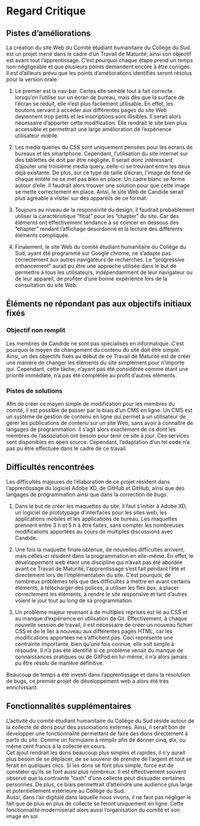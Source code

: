 # Regard Critique 

## Pistes d’améliorations
       
La création du site Web du Comité étudiant humanitaire du Collège du Sud est un projet mené dans le cadre d’un Travail de Maturité, ainsi son objectif est avant tout l’apprentissage. C’est pourquoi chaque étape prend un temps non-négligeable et que plusieurs points demandent encore à être corrigés. Il est d’ailleurs prévu que les points d’améliorations identifiés seront résolus pour la version orale.        
      
1.	Le premier est la nav-bar. Certes elle semble tout à fait correcte lorsqu’on l’utilise sur un écran de bureau, mais dès que la surface de l’écran se réduit, elle n’est plus facilement utilisable. En effet, les boutons servant à accéder aux différentes pages du site Web deviennent trop petits et les inscriptions sont illisibles. Il serait alors nécessaire d’apporter cette modification. Elle rendrait le site bien plus accessible et permettrait une large amélioration de l’expérience utilisateur mobile.          

2.	Les media queries du CSS sont uniquement pensées pour les écrans de bureaux et les smartphone. Cependant, l’utilisation du site internet sur des tablettes de doit par être négligée. Il serait donc intéressant d’ajouter une troisième media query, celle-ci se trouvant entre les deux déjà existante. De plus, sur ce type de taille d’écran, l’image de fond de chaque entête ne se met pas bien en place. Un cadre blanc se forme autour d’elle. Il faudrait alors trouver une solution pour que cette image se mette correctement en place.  Ainsi, le site Web de Candide serait plus agréable à visiter sur des appareils de ce format.         

3.	Toujours au niveau de la responsivité du design, il faudrait probablement utiliser la caractéristique ”float” pour les ”chapter” du site. Car des éléments ont effectivement tendance à se coincer en dessous des ”chapter” rendant l’affichage désordonné et la lecture des différents éléments compliquée. 

4.	Finalement, le site Web du comité étudiant humanitaire du Collège du Sud, ayant été programmé sur Google chrome, ne s’adapte pas correctement aux autres navigateurs de recherches. Le ”progressive enhancement” aurait pu être une approche utilisée dans le but de permettre à tous les utilisateurs, indépendamment de leur navigateur ou de leur appareil, de profiter d’une bonne expérience lors de la consultation du site Web. 

## Éléments ne répondant pas aux objectifs initiaux fixés  

### Objectif non remplit 

Les membres de Candide ne sont pas spécialisés en informatique. C’est pourquoi le moyen de changement du contenu du site doit être simple. Ainsi, un des objectifs fixés au début de ce Travail de Maturité est de créer une manière de changer les éléments du site simplement pour n’importe qui. Cependant, cette tâche, n’ayant pas été considérée comme étant une priorité immédiate, n’a pas été complétée au profit d’autres éléments.

### Pistes de solutions 

Afin de créer ce moyen simple de modification pour les membres du comité, il est possible de passer par le biais d’un CMS en ligne. Un CMS est un système de gestion de contenu en ligne qui permet à un utilisateur de gérer les publications de contenu sur un site Web, sans avoir à connaître de langages de programmation. Il s’agit alors exactement de ce dont les membres de l’association ont besoin pour tenir ce site à jour. Ces services sont disponibles en open source. Cependant, l’adaptation d’un tel code n’a pas pu être effectuée dans le cadre de ce travail.

## Difficultés rencontrées

Les difficultés majeures de l’élaboration de ce projet résident dans l’apprentissage du logiciel Adobe XD, de GitHub et GitHub, ainsi que des langages de programmation ainsi que dans la correction de bugs. 

1.	Dans le but de créer les maquettes du site, il faut s’initier à Adobe XD, un logiciel de prototypage d'interfaces pour les sites web, les applications mobiles et les applications de bureau. Les maquettes prennent entre 3 h et 5 h à être faites, sans compter les nombreuses modifications apportées au cours de multiples discussions avec Candide. 

2.	Une fois la maquette finale obtenue, de nouvelles difficultés arrivent, mais celles-ci résident dans la programmation en elle-même. En effet, le développement web étant une discipline qui n’avait pas été abordée avant ce Travail de Maturité, l’apprentissage s’est fait pendant l’été et directement lors de l’implémentation du site. C’est pourquoi, de nombreux problèmes tels que des difficultés à mettre en avant certains éléments, à télécharger des polices, à utiliser les flex box, à placer correctement les éléments, à rendre le site responsive et tant d’autres voient le jour tout au long de sa programmation.

3.	Un problème majeur revenant à de multiples reprises est lié au CSS et au manque d’expérience en utilisation de Git. Effectivement, à chaque nouvelle session de travail, il est nécessaire de créer un nouveau fichier CSS et de le lier à nouveau aux différentes pages HTML, car les modifications apportées ne s’affichent pas. Ceci représente une contrainte importante, bien qu’une fois connue, elle soit simple à résoudre. 
Il n’a pas été identifié si ce problème venait du manque de connaissances pratiques ou de GitPod en lui-même, il n’a alors jamais pu être résolu de manière définitive.

Beaucoup de temps a été investi dans l’apprentissage et dans la résolution de bugs, ce premier projet de développement web a alors été très enrichissant.

## Fonctionnalités supplémentaires

L’activité du comité étudiant humanitaire du Collège du Sud réside autour de la collecte de dons pour des associations externes. Ainsi, il serait bon de développer une fonctionnalité permettant de faire des dons directement à partir du site. Comme un formulaire à remplir afin de donner cinq, dix, ou même cent francs à la collecte en cours.       
Cet ajout rendrait les dons beaucoup plus simples et rapides, il n’y aurait plus besoin de se déplacer, de se souvenir de prendre de l’argent et tout se ferait en quelques clics. Si les dons se font plus simple, force est de constater qu’ils se font aussi plus nombreux. Il est effectivement souvent observé que la contrainte ”cash” d’une collecte peut dissuader certaines personnes. De plus, ce biais permettrait d’atteindre une audience plus large et potentiellement extérieure au Collège du Sud.      
Aussi, dans l’air digitale dans laquelle nous vivons, il ne faut pas négliger le fait que de plus en plus de collecte se feront uniquement en ligne. Cette fonctionnalité moderniserait alors aussi l’organisation du comité et son image en soi.       
